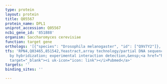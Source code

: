 ```yaml
---
type: protein
layout: protein
title: Q05567
protein_name: DPL1
uniprot_accession: Q05567
ncbi_gene_id: '851888'
organism: Saccharomyces cerevisiae
function: target gene
orthologs: '[{"species": "Drosophila melanogaster", "id": ["Q9V7Y2"]}, {"species": "Caenorhabditis elegans", "id": ["<a href=\"/protein/q9y194\">Q9Y194</a>", "Q17456"]}, {"species": "Homo sapiens", "id": ["<a href=\"/protein/o95470\">O95470</a>"]}, {"species": "Mus musculus", "id": ["D6REF7"]}, {"species": "Rattus norvegicus", "id": ["Q8CHN6"]}]'
tfs: 'RPN4,Q03465,851542,Yeastract,array technology/partial DNA sequence identification
  by hybridization; experimental interaction detection,&ensp;<a href="https://www.ncbi.nlm.nih.gov/pubmed/?term=21931558%5Buid%5D+OR+18627600%5Buid%5D+OR+24170807%5Buid%5D"
  target="_blank"><i uk-icon="icon: link"></i>Pubmed</a>'
targets: ''
binding_sites: ''

---
```

